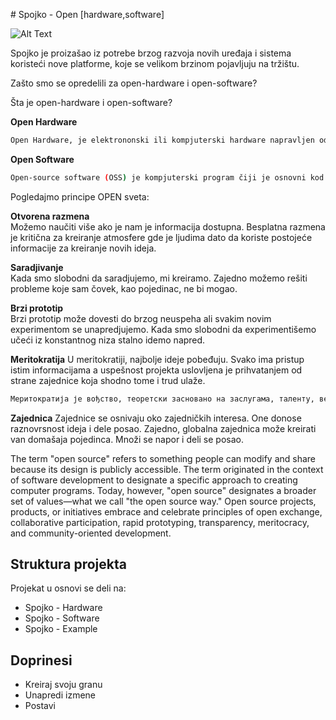 ﻿﻿# Spojko - Open [hardware,software]![Alt Text](https://github.com/tvlada73/Spojko/blob/master/ReadMeStuff/insta.gif)Spojko je proizašao iz potrebe brzog razvoja novih uređaja i sistema koristeći nove platforme, koje se velikom brzinom pojavljuju na tržištu.  Zašto smo se opredelili za open-hardware i open-software?Šta je open-hardware i open-software? **Open Hardware**      ```shOpen Hardware, je elektrononski ili kompjuterski hardware napravljen od tehnickih i drugih informacija koje mogu biti kopirane i licencirane ali se ipak daju javnosti besplatno. Takve informacije mogu da budu u vidu dokumentacije, šematskih crteža, tehničkih crteža, liste delova itd.```  **Open Software**   ```shOpen-source software (OSS) je kompjuterski program čiji je osnovni kod dat javnosti sa licencom kojom se držaocu licence daje pravo da kod studira, menja, i distribuira trećim licima.```Pogledajmo principe OPEN sveta:**Otvorena razmena**   Možemo naučiti više ako je nam je informacija dostupna. Besplatna razmena je kritična za kreiranje atmosfere gde je ljudima dato da koriste postojeće informacije za kreiranje novih ideja.**Saradjivanje**  Kada smo slobodni da saradjujemo, mi kreiramo. Zajedno možemo rešiti probleme koje sam čovek, kao pojedinac, ne bi mogao.**Brzi prototip**  Brzi prototip može dovesti do brzog neuspeha ali svakim novim experimentom se unapredjujemo. Kada smo slobodni da experimentišemo učeći iz konstantnog niza stalno idemo napred.**Meritokratija**U meritokratiji, najbolje ideje pobeđuju. Svako ima pristup istim informacijama a uspešnost projekta uslovljena je prihvatanjem od strane zajednice koja shodno tome i trud ulaže.```shМеритократија је вођство, теоретски засновано на заслугама, таленту, вештини, интелигенцији и другим релевантним вештинама, пре него на наслеђу (аристократија), богатству (плутократија) или вољи већине (демократија).```**Zajednica**Zajednice se osnivaju oko zajedničkih interesa. One donose raznovrsnost ideja i dele posao. Zajedno, globalna zajednica može kreirati van domašaja pojedinca. Množi se napor i deli se posao.The term "open source" refers to something people can modify and share because its design is publicly accessible.The term originated in the context of software development to designate a specific approach to creating computer programs. Today, however, "open source" designates a broader set of values—what we call "the open source way." Open source projects, products, or initiatives embrace and celebrate principles of open exchange, collaborative participation, rapid prototyping, transparency, meritocracy, and community-oriented development.## Struktura projektaProjekat u osnovi se deli na:* Spojko - Hardware* Spojko - Software* Spojko - Example## Doprinesi* Kreiraj svoju granu* Unapredi izmene* Postavi  